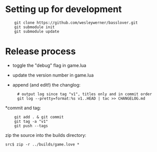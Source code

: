 # Setting up for development

        git clone https://github.com/wesleywerner/basslover.git
        git submodule init
        git submodule update

# Release process

* toggle the "debug" flag in game.lua
* update the version number in game.lua
* append (and edit!) the changlog:

        # output log since tag "v1", titles only and in commit order
        git log --pretty=format:%s v1..HEAD | tac >> CHANGELOG.md

*commit and tag:

        git add . & git commit
        git tag -a "v1"
        git push --tags

zip the source into the builds directory:

    src$ zip -r ../builds/game.love *
